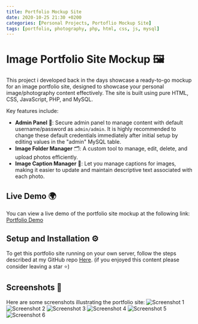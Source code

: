 ```yaml
---
title: Portfolio Mockup Site
date: 2020-10-25 21:30 +0200
categories: [Personal Projects, Portoflio Mockup Site]
tags: [portfolio, photography, php, html, css, js, mysql]
---
```


# Image Portfolio Site Mockup 🖼️
This project i developed back in the days showcase a ready-to-go mockup for an image portfolio site, designed to showcase your personal image/photography content effectively. 
The site is built using pure HTML, CSS, JavaScript, PHP, and MySQL. 

Key features include:
- **Admin Panel** 🔐: Secure admin panel to manage content with default username/password as `admin/admin`. It is highly recommended to change these default credentials immediately after initial setup by editing values in the "admin" MySQL table.
- **Image Folder Manager** 🗂️: A custom tool to manage, edit, delete, and upload photos efficiently.
- **Image Caption Manager** 📝: Let you manage captions for images, making it easier to update and maintain descriptive text associated with each photo.

## Live Demo 🌍
You can view a live demo of the portfolio site mockup at the following link:
[Portfolio Demo](https://enricollen.altervista.org/index.php) 

## Setup and Installation ⚙️
To get this portfolio site running on your own server, follow the steps described at my GitHub repo [Here](https://github.com/enricollen/Portfolio-image-gallery-HTML-CSS-JS-PHP-MySQL). 
(if you enjoyed this content please consider leaving a star ⭐)

## Screenshots 📸
Here are some screenshots illustrating the portfolio site:
![Screenshot 1](https://camo.githubusercontent.com/7ffb958d680dc2801cdcbb15cf5b49cd36a2bb0960a926741cda27fdd9c0dd96/68747470733a2f2f692e6962622e636f2f66384d56436d4c2f696e6465782d706f7274666f6c696f2e706e67)  
![Screenshot 2](https://camo.githubusercontent.com/ab4cb9f5da10664b604fbaeefec3bf31b5cdb1992fc22de2f088f0afd074d4fe/68747470733a2f2f692e6962622e636f2f466e33795963332f67616c6c6572792e706e67)
![Screenshot 3](https://camo.githubusercontent.com/b128db4bf0c143e035cdb94f017145ce3e3b06270d54093133105bc1c4cd61a2/68747470733a2f2f692e6962622e636f2f6d7979677a39762f636f6e746163742e706e67)
![Screenshot 4](https://camo.githubusercontent.com/f35f8e1605cacab090a93ba33e7aa13940ac3a9b73e84592a74e0e334e66b33d/68747470733a2f2f692e6962622e636f2f4b4439595736622f70616e6e656c6c6f2d61646d696e322e706e67)
![Screenshot 5](https://camo.githubusercontent.com/861e8186664551f7031e212f740656c8a7923c577207effef8a5c26f40db0e00/68747470733a2f2f692e6962622e636f2f38584657334a762f70616e6e656c6c6f2d61646d696e332e706e67)
![Screenshot 6](https://camo.githubusercontent.com/6293b1649f631ee10fb5fc8c1c0ded28504794f95d4464678d7c45b6708a7ce2/68747470733a2f2f692e6962622e636f2f44444a3738764d2f70616e6e656c6c6f2d61646d696e342e706e67)